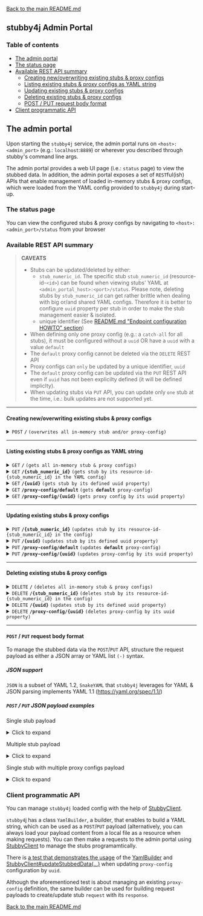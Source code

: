 [Back to the main README.md](../README.md#the-admin-portal)

## stubby4j Admin Portal

### Table of contents

  * [The admin portal](#the-admin-portal)
  * [The status page](#the-status-page)
  * [Available REST API summary](#available-rest-api-summary)
     * [Creating new/overwriting existing stubs & proxy configs](#creating-newoverwriting-existing-stubs--proxy-configs)
     * [Listing existing stubs & proxy configs as YAML string](#listing-existing-stubs--proxy-configs-as-yaml-string)
     * [Updating existing stubs & proxy configs](#updating-existing-stubs--proxy-configs)
     * [Deleting existing stubs & proxy configs](#deleting-existing-stubs--proxy-configs)
     * [POST / PUT request body format](#post--put-request-body-format)
  * [Client programmatic API](#client-programmatic-api)

## The admin portal

Upon starting the `stubby4j` service, the admin portal runs on `<host>:<admin_port>` (e.g.: `localhost`:`8889`) or wherever you described through stubby's command line args.

The admin portal provides a web UI page (i.e.: `status` page) to view the stubbed data. In addition, the admin portal exposes a set of `REST`ful(ish) APIs that enable management of loaded in-memory stubs & proxy configs, which were loaded from the YAML config provided to `stubby4j` during start-up.


### The status page
You can view the configured stubs & proxy configs by navigating to `<host>:<admin_port>/status` from your browser

### Available REST API summary

> **CAVEATS**
>
> * Stubs can be updated/deleted by either:
>    * `stub_numeric_id`. The specific stub `stub_numeric_id` (resource-id-`<id>`) can be found when viewing stubs' YAML at `<admin_portal_host>:<port>/status`. Please note, deleting stubs by `stub_numeric_id` can get rather brittle when dealing with big or/and shared YAML configs. Therefore it is better to configure `uuid` property per stub in order to make the stub management easier & isolated.
>    * unique identifier (See [README.md "Endpoint configuration HOWTO" section](../README.md#endpoint-configuration-howto))
> * When defining only one proxy config (e.g.: a `catch-all` for all stubs), it must be configured without a `uuid` OR have a `uuid` with a value `default`
> * The `default` proxy config cannot be deleted via the `DELETE` REST API
> * Proxy configs can `only` be updated by a unique identifier, `uuid`
> * The `default` proxy config can be updated via the `PUT` REST API even if `uuid` has not been explicilty defined (it will be defined impliclty).
> * When updating stubs via `PUT` API, you can update only `one` stub at the time, i.e.: bulk updates are not supported yet.

------------------------------------------------------------------------------------------

#### Creating new/overwriting existing stubs & proxy configs

<details>
 <summary><code>POST</code> <code><b>/</b></code> <code>(overwrites all in-memory stub and/or proxy-config)</code></summary>

##### Responses

> | http code     | content-type                      | response                                                            |
> |---------------|-----------------------------------|---------------------------------------------------------------------|
> | `201`         | `text/plain;charset=UTF-8`        | `Configuration created successfully`                                |
> | `400`         | `application/json`                | `{"code":"400","message":"Bad Request"}`                            |
> | `405`         | `text/html;charset=utf-8`         | None                                                                |

##### Example cURL

> ```javascript
>  curl -X POST -H "Content-Type: application/json" --data @post.json http://localhost:8889/
> ```

</details>

------------------------------------------------------------------------------------------

#### Listing existing stubs & proxy configs as YAML string

<details>
 <summary><code>GET</code> <code><b>/</b></code> <code>(gets all in-memory stub & proxy configs)</code></summary>

##### Responses

> | http code     | content-type                      | response                                                            |
> |---------------|-----------------------------------|---------------------------------------------------------------------|
> | `200`         | `text/plain;charset=UTF-8`        | YAML string                                                         |

##### Example cURL

> ```javascript
>  curl -X GET -H "Content-Type: application/json" http://localhost:8889/
> ```

</details>

<details>
 <summary><code>GET</code> <code><b>/{stub_numeric_id}</b></code> <code>(gets stub by its resource-id-{stub_numeric_id} in the YAML config)</code></summary>

##### Parameters

> | name              | type              | description                                                 |
> |-------------------|-------------------|-------------------------------------------------------------|
> | `stub_numeric_id` | required          | The specific stub `stub_numeric_id` (resource-id-`<stub_numeric_id>`)    |

##### Responses

> | http code     | content-type                      | response                                                            |
> |---------------|-----------------------------------|---------------------------------------------------------------------|
> | `200`         | `text/plain;charset=UTF-8`        | YAML string                                                         |
> | `400`         | `application/json`                | `{"code":"400","message":"Bad Request"}`                            |

##### Example cURL

> ```javascript
>  curl -X GET -H "Content-Type: application/json" http://localhost:8889/0
> ```

</details>

<details>
  <summary><code>GET</code> <code><b>/{uuid}</b></code> <code>(gets stub by its defined uuid property)</code></summary>

##### Parameters

> | name              | type              | description                                                 |
> |-------------------|-------------------|-------------------------------------------------------------|
> | `uuid`            | required          | unique identifier (See [README.md "Stub/Feature UUID" section](../README.md#uuid-optional))    |

##### Responses

> | http code     | content-type                      | response                                                            |
> |---------------|-----------------------------------|---------------------------------------------------------------------|
> | `200`         | `text/plain;charset=UTF-8`        | YAML string                                                         |
> | `400`         | `application/json`                | `{"code":"400","message":"Bad Request"}`                            |

##### Example cURL

> ```javascript
>  curl -X GET -H "Content-Type: application/json" http://localhost:8889/some-unique-uuid-string
> ```

</details>


<details>
  <summary><code>GET</code> <code><b>/proxy-config/default</b></code> <code>(gets <b>default</b> proxy-config)</code></summary>

##### Responses

> | http code     | content-type                      | response                                                            |
> |---------------|-----------------------------------|---------------------------------------------------------------------|
> | `200`         | `text/plain;charset=UTF-8`        | YAML string                                                         |
> | `400`         | `application/json`                | `{"code":"400","message":"Bad Request"}`                            |

##### Example cURL

> ```javascript
>  curl -X GET -H "Content-Type: application/json" http://localhost:8889/proxy-config/default
> ```

</details>


<details>
  <summary><code>GET</code> <code><b>/proxy-config/{uuid}</b></code> <code>(gets proxy config by its uuid property)</code></summary>

##### Parameters

> | name              | type              | description                                                 |
> |-------------------|-------------------|-------------------------------------------------------------|
> | `uuid`            | required          | unique identifier (See [REQUEST_PROXYING.md "uuid"](REQUEST_PROXYING.md#uuid-required))    |

##### Responses

> | http code     | content-type                      | response                                                            |
> |---------------|-----------------------------------|---------------------------------------------------------------------|
> | `200`         | `text/plain;charset=UTF-8`        | YAML string                                                         |
> | `400`         | `application/json`                | `{"code":"400","message":"Bad Request"}`                            |

##### Example cURL

> ```javascript
>  curl -X GET -H "Content-Type: application/json" http://localhost:8889/proxy-config/some-unique-uuid-string
> ```

</details>

------------------------------------------------------------------------------------------


#### Updating existing stubs & proxy configs

<details>
  <summary><code>PUT</code> <code><b>/{stub_numeric_id}</b></code> <code>(updates stub by its resource-id-{stub_numeric_id} in the config)</code></summary>

##### Parameters

> | name              | type              | description                                                 |
> |-------------------|-------------------|-------------------------------------------------------------|
> | `stub_numeric_id` | required          | The specific stub `stub_numeric_id` (resource-id-`<stub_numeric_id>`)    |

##### Responses

> | http code     | content-type                      | response                                                            |
> |---------------|-----------------------------------|---------------------------------------------------------------------|
> | `201`         | `text/plain;charset=UTF-8`        | `Stub request index#<stub_numeric_id> updated successfully"`        |
> | `400`         | `application/json`                | `{"code":"400","message":"Bad Request"}`                            |
> | `405`         | `text/html;charset=utf-8`         | None                                                                |

##### Example cURL

> ```javascript
>  curl -X PUT -H "Content-Type: application/json" --data @put.json http://localhost:8889/0
> ```

</details>

<details>
  <summary><code>PUT</code> <code><b>/{uuid}</b></code> <code>(updates stub by its defined uuid property)</code></summary>

##### Parameters

> | name              | type              | description                                                 |
> |-------------------|-------------------|-------------------------------------------------------------|
> | `uuid` | required          | unique identifier (See [README.md "Stub/Feature UUID" section](../README.md#uuid-optional))    |

##### Responses

> | http code     | content-type                      | response                                                            |
> |---------------|-----------------------------------|---------------------------------------------------------------------|
> | `201`         | `text/plain;charset=UTF-8`        | `Stub request uuid#<uuid> updated successfully`                     |
> | `400`         | `application/json`                | `{"code":"400","message":"Bad Request"}`                            |
> | `405`         | `text/html;charset=utf-8`         | None                                                                |

##### Example cURL

> ```javascript
>  curl -X PUT -H "Content-Type: application/json" --data @put.json http://localhost:8889/some-unique-uuid-string
> ```

</details>

<details>
  <summary><code>PUT</code> <code><b>/proxy-config/default</b></code> <code>(updates <b>default</b> proxy-config)</code></summary>

##### Responses

> | http code     | content-type                      | response                                                            |
> |---------------|-----------------------------------|---------------------------------------------------------------------|
> | `201`         | `text/plain;charset=UTF-8`        | `Proxy config uuid#default updated successfully`                    |
> | `400`         | `application/json`                | `{"code":"400","message":"Bad Request"}`                            |
> | `405`         | `text/html;charset=utf-8`         | None                                                                |

##### Example cURL

> ```javascript
>  curl -X PUT -H "Content-Type: application/json" --data @put.json http://localhost:8889/proxy-config/default
> ```

</details>

<details>
  <summary><code>PUT</code> <code><b>/proxy-config/{uuid}</b></code> <code>(updates proxy-config by its uuid property)</code></summary>

##### Parameters

> | name              | type              | description                                                 |
> |-------------------|-------------------|-------------------------------------------------------------|
> | `uuid` | required          | unique identifier (See [REQUEST_PROXYING.md "uuid"](REQUEST_PROXYING.md#uuid-required))    |

##### Responses

> | http code     | content-type                      | response                                                            |
> |---------------|-----------------------------------|---------------------------------------------------------------------|
> | `201`         | `text/plain;charset=UTF-8`        | `Proxy config uuid#<uuid> updated successfully`                     |
> | `400`         | `application/json`                | `{"code":"400","message":"Bad Request"}`                            |
> | `405`         | `text/html;charset=utf-8`         | None                                                                |

##### Example cURL

> ```javascript
>  curl -X PUT -H "Content-Type: application/json" --data @put.json http://localhost:8889/proxy-config/some-unique-uuid-string
> ```

</details>

------------------------------------------------------------------------------------------

#### Deleting existing stubs & proxy configs

<details>
  <summary><code>DELETE</code> <code><b>/</b></code> <code>(deletes all in-memory stub & proxy configs)</code></summary>

##### Responses

> | http code     | content-type                      | response                                                            |
> |---------------|-----------------------------------|---------------------------------------------------------------------|
> | `200`         | `text/plain;charset=UTF-8`        | `All in-memory YAML config was deleted successfully`                |

##### Example cURL

> ```javascript
>  curl -X DELETE -H "Content-Type: application/json" http://localhost:8889/
> ```

</details>

<details>
  <summary><code>DELETE</code> <code><b>/{stub_numeric_id}</b></code> <code>(deletes stub by its resource-id-{stub_numeric_id} in the config)</code></summary>

##### Parameters

> | name              | type              | description                                                 |
> |-------------------|-------------------|-------------------------------------------------------------|
> | `stub_numeric_id` | required          | The specific stub `stub_numeric_id` (resource-id-`<stub_numeric_id>`)    |

##### Responses

> | http code     | content-type                      | response                                                            |
> |---------------|-----------------------------------|---------------------------------------------------------------------|
> | `200`         | `text/plain;charset=UTF-8`        | `Stub request index#<stub_numeric_id> deleted successfully`         |
> | `400`         | `application/json`                | `{"code":"400","message":"Bad Request"}`                            |

##### Example cURL

> ```javascript
>  curl -X DELETE -H "Content-Type: application/json" http://localhost:8889/0
> ```

</details>


<details>
  <summary><code>DELETE</code> <code><b>/{uuid}</b></code> <code>(updates stub by its defined uuid property)</code></summary>

##### Parameters

> | name              | type              | description                                                 |
> |-------------------|-------------------|-------------------------------------------------------------|
> | `uuid` | required          | unique identifier (See [README.md "Stub/Feature UUID" section](../README.md#uuid-optional))    |

##### Responses

> | http code     | content-type                      | response                                                            |
> |---------------|-----------------------------------|---------------------------------------------------------------------|
> | `200`         | `text/plain;charset=UTF-8`        | `Stub request uuid#<uuid> deleted successfully`                     |
> | `400`         | `application/json`                | `{"code":"400","message":"Bad Request"}`                            |

##### Example cURL

> ```javascript
>  curl -X DELETE -H "Content-Type: application/json" http://localhost:8889/some-unique-uuid-string
> ```

</details>


<details>
  <summary><code>DELETE</code> <code><b>/proxy-config/{uuid}</b></code> <code>(deletes proxy-config by its uuid property)</code></summary>

##### Parameters

> | name              | type              | description                                                 |
> |-------------------|-------------------|-------------------------------------------------------------|
> | `uuid` | required          | unique identifier (See [REQUEST_PROXYING.md "uuid"](REQUEST_PROXYING.md#uuid-required))    |

##### Responses

> | http code     | content-type                      | response                                                            |
> |---------------|-----------------------------------|---------------------------------------------------------------------|
> | `200`         | `text/plain;charset=UTF-8`        | `Proxy config uuid#<uuid> deleted successfully`                     |
> | `400`         | `application/json`                | `{"code":"400","message":"Bad Request"}`                            |

##### Example cURL

> ```javascript
>  curl -X DELETE -H "Content-Type: application/json" http://localhost:8889/proxy-config/some-unique-uuid-string
> ```

</details>

------------------------------------------------------------------------------------------

#### `POST` / `PUT` request body format

To manage the stubbed data via the `POST`/`PUT` API, structure the request payload as either a JSON array or YAML list `(-)` syntax.

##### JSON support
`JSON` is a subset of YAML 1.2, `SnakeYAML` that `stubby4j` leverages for YAML & JSON parsing implements YAML 1.1 (https://yaml.org/spec/1.1/)

##### `POST` / `PUT` JSON payload examples

Single stub payload

<details>
  <summary>Click to expand</summary>

```javascript
[
  {
    "request": {
      "url": "^/resources/something/new",
      "query": {
        "someKey": "someValue"
      },
      "method": [
        "GET"
      ]
    },
    "response": {
      "body": "OK",
      "headers": {
        "content-type": "application/xml"
      },
      "status": 201
    }
  }
]
```
</details>

Multiple stub payload

<details>
  <summary>Click to expand</summary>

```javascript
[
  { 
    "description": "this is a feature describing something",
    "request": {
      "url": "^/path/to/something$",
      "post": "this is some post data in textual format",
      "headers": {
         "authorization-basic": "bob:password"
      },
      "method": "POST"
    },
    "response": {
      "status": 200,
      "headers": {
        "Content-Type": "application/json"
      },
      "latency": 1000,
      "body": "Your request was successfully processed!"
    }
  },
  {
    "request": {
      "url": "^/path/to/anotherThing",
      "query": {
         "a": "anything",
         "b": "more"
      },
      "headers": {
        "Content-Type": "application/json"
      },
      "method": "GET"
    },
    "response": {
      "status": 204,
      "headers": {
        "Content-Type": "application/json",
        "Access-Control-Allow-Origin": "*"
      },
      "file": "path/to/page.html"
    }
  },
  {
    "request": {
      "url": "^/path/to/thing$",
      "headers": {
        "Content-Type": "application/json"
      },
      "post": "this is some post data in textual format",
      "method": "POST"
    },
    "response": {
      "status": 304,
      "headers": {
        "Content-Type": "application/json"
      }
    }
  }
]
```
</details>


Single stub with multiple proxy configs payload

<details>
  <summary>Click to expand</summary>

```javascript
[
  {
    "request": {
      "url": "/resources/something/new",
      "query": {
        "someKey": "someValue"
      },
      "method": [
        "GET"
      ]
    },
    "response": {
      "body": "OK",
      "headers": {
        "content-type": "application/xml"
      },
      "status": 201
    }
  },
  {
    "proxy-config": {
      "description": "this would be the default proxy config",
      "strategy": "as-is",
      "properties": {
        "endpoint": "https://google.com"
      }
    }
  },
  {
    "proxy-config": {
      "uuid": "some-unique-name-1",
      "strategy": "as-is",
      "properties": {
        "endpoint": "https://yahoo.com"
      }
    }
  },
  {
    "proxy-config": {
      "description": "this would be the 2nd description",
      "uuid": "some-unique-name-2",
      "strategy": "as-is",
      "properties": {
        "endpoint": "https://microsoft.com"
      }
    }
  }
]
```
</details>

### Client programmatic API

You can manage `stubby4j` loaded config with the help of [StubbyClient](../src/main/java/io/github/azagniotov/stubby4j/client/StubbyClient.java).

`stubby4`j has a class `YamlBuilder`, a builder, that enables to build a YAML string, which can be used as a `POST`/`PUT` payload (alternatively, you can always load your payload content from a local file as a resource when making requests). You can then make a requests to the admin portal using [StubbyClient](../src/main/java/io/github/azagniotov/stubby4j/client/StubbyClient.java) to manage the stubs programamtically.

There is [a test that demonstrates the usage](../src/functional-test/java/io/github/azagniotov/stubby4j/ProxyConfigWithStubsTest.java#L203) of the  [YamlBuilder](../src/main/java/io/github/azagniotov/stubby4j/yaml/YamlBuilder.java) and [StubbyClient#updateStubbedData(...)](../src/main/java/io/github/azagniotov/stubby4j/client/StubbyClient.java#L433) when updating `proxy-config`  configuration by `uuid`.

Although the aforementioned test is about managing an existing `proxy-config` definition, the same builder can be used for building request payloads to create/update stub `request` with its `response`. 


[Back to the main README.md](../README.md#the-admin-portal)

